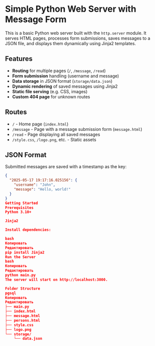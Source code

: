 # Simple Python Web Server with Message Form

This is a basic Python web server built with the `http.server` module. It serves HTML pages, processes form submissions, saves messages to a JSON file, and displays them dynamically using Jinja2 templates.

## Features

- **Routing** for multiple pages (`/`, `/message`, `/read`)
- **Form submission** handling (username and message)
- **Data storage** in JSON format (`storage/data.json`)
- **Dynamic rendering** of saved messages using Jinja2
- **Static file serving** (e.g. CSS, images)
- **Custom 404 page** for unknown routes

## Routes

- `/` - Home page (`index.html`)
- `/message` - Page with a message submission form (`message.html`)
- `/read` - Page displaying all saved messages
- `/style.css`, `/logo.png`, etc. - Static assets

## JSON Format

Submitted messages are saved with a timestamp as the key:

```json
{
  "2025-05-17 19:17:16.025156": {
    "username": "John",
    "message": "Hello, world!"
  }
}
Getting Started
Prerequisites
Python 3.10+

Jinja2

Install dependencies:

bash
Копировать
Редактировать
pip install Jinja2
Run the Server
bash
Копировать
Редактировать
python main.py
The server will start on http://localhost:3000.

Folder Structure
pgsql
Копировать
Редактировать
├── main.py
├── index.html
├── message.html
├── persons.html
├── style.css
├── logo.png
└── storage/
    └── data.json
```
